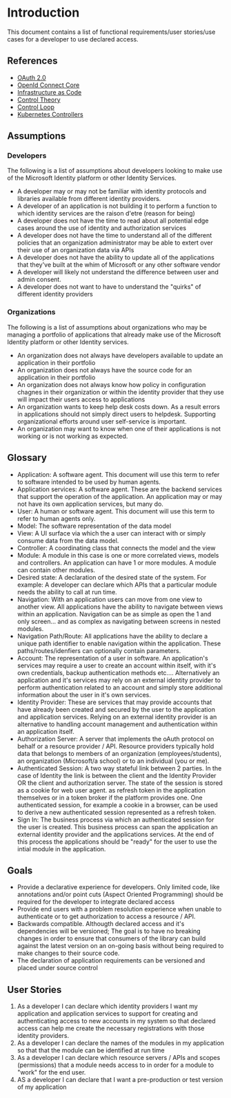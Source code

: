 # Introduction

This document contains a list of functional requirements/user stories/use cases for a developer to use declared access.  

## References

- [OAuth 2.0](https://datatracker.ietf.org/doc/html/rfc6749)
- [OpenId Connect Core](https://openid.net/specs/openid-connect-core-1_0.html)
- [Infrastructure as Code](https://en.wikipedia.org/wiki/Infrastructure_as_code)
- [Control Theory](https://en.wikipedia.org/wiki/Control_theory)
- [Control Loop](https://en.wikipedia.org/wiki/Control_loop)
- [Kubernetes Controllers](https://kubernetes.io/docs/concepts/architecture/controller/)

## Assumptions

### Developers

The following is a list of assumptions about developers looking to make use of the Microsoft Identity platform or other Identity Services.  

- A developer may or may not be familiar with identity protocols and libraries available from different identity providers.
- A developer of an application is not building it to perform a function to which identity services are the raison d'etre (reason for being)
- A developer does not have the time to read about all potential edge cases around the use of identity and authorization services
- A developer does not have the time to understand all of the different policies that an organization administrator may be able to extert over their use of an organization data via APIs
- A developer does not have the ability to update all of the applications that they've built at the whim of Microsoft or any other software vendor
- A developer will likely not understand the difference between user and admin consent.
- A developer does not want to have to understand the "quirks" of different identity providers

### Organizations

The following is a list of assumptions about organizations who may be managing a portfolio of applications that already make use of the Microsoft Identity platform or other Identity services.

- An organization does not always have developers available to update an application in their portfolio
- An organization does not always have the source code for an application in their portfolio
- An organization does not always know how policy in configuration chagnes in their organization or within the identity provider that they use will impact their users access to applications
- An organization wants to keep help desk costs down.  As a result errors in applications should not simply direct users to helpdesk.  Supporting organizational efforts around user self-service is important.
- An organization may want to know when one of their applications is not working or is not working as expected.


## Glossary

- Application: A software agent.  This document will use this term to refer to software intended to be used by human agents.
- Application services: A software agent.  These are the backend services that support the operation of the application.  An application may or may not have its own application services, but many do.
- User: A human or software agent.  This document will use this term to refer to human agents only.
- Model: The software representation of the data model
- View: A UI surface via which the a user can interact with or simply consume data from the data model.
- Controller: A coordinating class that connects the model and the view
- Module: A module in this case is one or more correlated views, models and controllers.  An application can have 1 or more modules.  A module can contain other modules.
- Desired state: A declaration of the desired state of the system.  For example: A developer can declare which APIs that a particular module needs the ability to call at run time.
- Navigation: With an application users can move from one view to another view.  All applications have the ability to navigate between views within an application.  Navigation can be as simple as open the 1 and only screen... and as complex as navigating between screens in nested modules.  
- Navigation Path/Route: All applications have the ability to declare a unique path identifier to enable navigation within the application.  These paths/routes/idenfiers can optionally contain parameters.
- Account: The representation of a user in software.  An application's services may require a user to create an account within itself, with it's own credentials, backup authentication methods etc....  Alternatively an application and it's services may rely on an external identity provider to perform authentication related to an account and simply store additional information about the user in it's own services.
- Identity Provider: These are services that may provide accounts that have already been created and secured by the user to the application and application services.  Relying on an external identity provider is an alternative to handling account management and authentication within an application itself.
- Authorization Server: A server that implements the oAuth protocol on behalf or a resource provider / API.  Resource providers typically hold data that belongs to members of an organization (employees/students), an organization (Microsoft/a school) or to an individual (you or me).
- Authenticated Session: A two way stateful link between 2 parties.  In the case of Identity the link is between the client and the Identity Provider OR the client and authorization server. The state of the session is stored as a cookie for web user agent. as refresh token in the application themselves or in a token broker if the platform provides one.  One authenticated session, for example a cookie in a browser, can be used to derive a new authenticated session represented as a refresh token.
- Sign In: The business process via which an authenticated session for the user is created.  This business process can span the application an external identity provider and the applications services.  At the end of this process the applications should be "ready" for the user to use the intial module in the application.


## Goals

- Provide a declarative experience for developers.  Only limited code, like annotations and/or point cuts (Aspect Oriented Programming) should be required for the developer to integrate declared access
- Provide end users with a problem resolution experience when unable to authenticate or to get authorization to access a resource / API.
- Backwards compatible.  Althougth declared access and it's dependencies will be versioned; The goal is to have no breaking changes in order to ensure that consumers of the library can build against the latest version on an on-going basis without being required to make changes to their source code.
- The declaration of application requirements can be versioned and placed under source control


## User Stories

1) As a developer I can declare which identity providers I want my application and application services to support for creating and authenticating access to new accounts in my system so that declared access can help me create the necessary registrations with those identity providers.
2) As a developer I can declare the names of the modules in my application so that that the module can be identified at run time
3) As a developer I can declare which resource servers / APIs and scopes (permissions) that a module needs access to in order for a module to "work" for the end user.
4) AS a developer I can declare that I want a pre-production or test version of my application 

